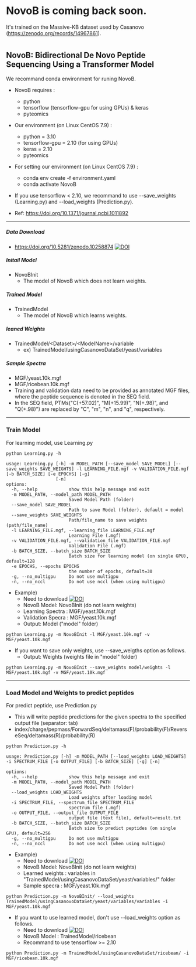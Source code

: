 # NovoB is coming back soon.
It's trained on the Massive-KB dataset used by Casanovo (https://zenodo.org/records/14967861).
# 

## NovoB: Bidirectional De Novo Peptide Sequencing Using a Transformer Model

We recommand conda environment for runing NovoB.<p>
- NovoB requires :
  - python
  - tensorflow (tensorflow-gpu for using GPUs) & keras
  - pyteomics

- Our environment (on Linux CentOS 7.9) :
  - python = 3.10
  - tensorflow-gpu = 2.10 (for using GPUs)
  - keras = 2.10
  - pyteomics

- For setting our environment (on Linux CentOS 7.9) :
  - conda env create -f environment.yaml
  - conda activate NovoB

- If you use tensorflow < 2.10, we recommand to use --save_weights (Learning.py) and --load_weights (Prediction.py).

- Ref: https://doi.org/10.1371/journal.pcbi.1011892

***

##### Data Download
- https://doi.org/10.5281/zenodo.10258874 <a href="https://doi.org/10.5281/zenodo.10258874"><img src="https://zenodo.org/badge/DOI/10.5281/zenodo.10258874.svg" alt="DOI"></a>

##### Initail Model
- NovoBInit
  - The model of NovoB which does not learn weights.
    
##### Trained Model
- TrainedModel
  - The model of NovoB which learns weights.

##### leaned Weights
- TrainedModel/\<Dataset\>/\<ModelName\>/variable
  - ex) TrainedModel/usingCasanovoDataSet/yeast/variables

##### Sample Spectra 
- MGF/yeast.10k.mgf
- MGF/ricebean.10k.mgf
- Training and validation data need to be provided as annotated MGF files, where the peptide sequence is denoted in the SEQ field.
- In the SEQ field, PTMs("C(+57.02)", "M(+15.99)", "N(+.98)", and "Q(+.98)") are replaced by "C", "m", "n", and "q", respectively.
  
***

### Train Model
For learning model, use Learning.py

```
python Learning.py -h

usage: Learning.py [-h] -m MODEL_PATH [--save_model SAVE_MODEL] [--save_weights SAVE_WEIGHTS] -l LEARNING_FILE.mgf -v VALIDATION_FILE.mgf [-b BATCH_SIZE] [-e EPOCHS] [-g]
                   [-n]
options:
  -h, --help            show this help message and exit
  -m MODEL_PATH, --model_path MODEL_PATH
                        Saved Model Path (folder)
  --save_model SAVE_MODEL
                        Path to save Model (folder), default = model
  --save_weights SAVE_WEIGHTS
                        Path/file_name to save weights (path/file_name)
  -l LEARNING_FILE.mgf, --learning_file LEARNING_FILE.mgf
                        Learning File (.mgf)
  -v VALIDATION_FILE.mgf, --validation_file VALIDATION_FILE.mgf
                        Validation File (.mgf)
  -b BATCH_SIZE, --batch_size BATCH_SIZE
                        Batch size for learning model (on single GPU), default=128
  -e EPOCHS, --epochs EPOCHS
                        the number of epochs, default=30
  -g, --no_multigpu     Do not use multigpu
  -n, --no_nccl         Do not use nccl (when using multigpu)
```

- Example)
  - Need to download <a href="https://doi.org/10.5281/zenodo.10258874"><img src="https://zenodo.org/badge/DOI/10.5281/zenodo.10258874.svg" alt="DOI"></a>
  - NovoB Model: NovoBInit (do not learn weights) 
  - Learning Spectra : MGF/yeast.10k.mgf
  - Validation Specra : MGF/yeast.10k.mgf
  - Output: Model ("model" folder)
```
python Learning.py -m NovoBInit -l MGF/yeast.10k.mgf -v MGF/yeast.10k.mgf
```

- If you want to save only weights, use --save_weigths option as follows.
  - Output: Weights (weights file in "model" folder)
```
python Learning.py -m NovoBInit --save_weights model/weights -l MGF/yeast.10k.mgf -v MGF/yeast.10k.mgf
```


***

### Load Model and Weights to predict peptides
For predict peptide, use Prediction.py
- This will write peptide predictions for the given spectra to the specified output file (separator: tab)
- index/charge/pepmass/ForwardSeq/deltamass(F)/probability(F)/ReverseSeq/deltamass(R)/probability(R)

```
python Prediction.py -h

usage: Prediction.py [-h] -m MODEL_PATH [--load_weights LOAD_WEIGHTS] -i SPECTRUM_FILE [-o OUTPUT_FILE] [-b BATCH_SIZE] [-g] [-n]

options:
  -h, --help            show this help message and exit
  -m MODEL_PATH, --model_path MODEL_PATH
                        Saved Model Path (folder)
  --load_weights LOAD_WEIGHTS
                        Load weights after loading model
  -i SPECTRUM_FILE, --spectrum_file SPECTRUM_FILE
                        spectrum file (.mgf)
  -o OUTPUT_FILE, --output_file OUTPUT_FILE
                        output file (text file), default=result.txt
  -b BATCH_SIZE, --batch_size BATCH_SIZE
                        Batch size to predict peptides (on single GPU), default=256
  -g, --no_multigpu     Do not use multigpu
  -n, --no_nccl         Do not use nccl (when using multigpu)
```

- Example)
  - Need to download <a href="https://doi.org/10.5281/zenodo.10258874"><img src="https://zenodo.org/badge/DOI/10.5281/zenodo.10258874.svg" alt="DOI"></a>
  - NovoB Model: NovoBInit (do not learn weights)
  - Learned weights : variables in "TrainedModel/usingCasanovoDataSet/yeast/variables/" folder 
  - Sample specra : MGF/yeast.10k.mgf
```
python Prediction.py -m NovoBInit/ --load_weights TrainedModel/usingCasanovoDataSet/yeast/variables/variables -i MGF/yeast.10k.mgf
```

- If you want to use learned model, don't use --load_weights option as follows.
  - Need to download <a href="https://doi.org/10.5281/zenodo.10258874"><img src="https://zenodo.org/badge/DOI/10.5281/zenodo.10258874.svg" alt="DOI"></a>
  - NovoB Model : TrainedModel/ricebean
  - Recommand to use tensorflow >= 2.10
```
python Prediction.py -m TrainedModel/usingCasanovoDataSet/ricebean/ -i MGF/ricebean.10k.mgf
```
